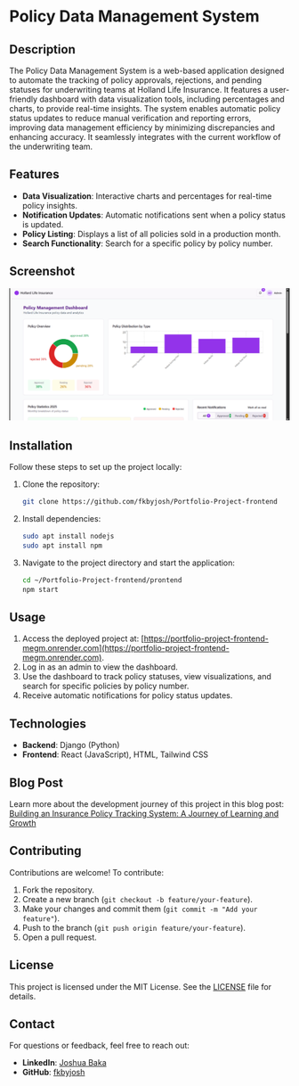 # Policy Data Management System

## Description
The Policy Data Management System is a web-based application designed to automate the tracking of policy approvals, rejections, and pending statuses for underwriting teams at Holland Life Insurance. It features a user-friendly dashboard with data visualization tools, including percentages and charts, to provide real-time insights. The system enables automatic policy status updates to reduce manual verification and reporting errors, improving data management efficiency by minimizing discrepancies and enhancing accuracy. It seamlessly integrates with the current workflow of the underwriting team.

## Features
- **Data Visualization**: Interactive charts and percentages for real-time policy insights.
- **Notification Updates**: Automatic notifications sent when a policy status is updated.
- **Policy Listing**: Displays a list of all policies sold in a production month.
- **Search Functionality**: Search for a specific policy by policy number.

## Screenshot
![Policy Management Dashboard](pfrontend/src/assets/screenshot.png)  

## Installation
Follow these steps to set up the project locally:

1. Clone the repository:
   ```bash
   git clone https://github.com/fkbyjosh/Portfolio-Project-frontend
   ```
2. Install dependencies:
   ```bash
   sudo apt install nodejs
   sudo apt install npm
   ```
3. Navigate to the project directory and start the application:
   ```bash
   cd ~/Portfolio-Project-frontend/prontend
   npm start
   ```

## Usage
1. Access the deployed project at: [https://portfolio-project-frontend-megm.onrender.com](https://portfolio-project-frontend-megm.onrender.com).
2. Log in as an admin to view the dashboard.
3. Use the dashboard to track policy statuses, view visualizations, and search for specific policies by policy number.
4. Receive automatic notifications for policy status updates.

## Technologies
- **Backend**: Django (Python)
- **Frontend**: React (JavaScript), HTML, Tailwind CSS

## Blog Post
Learn more about the development journey of this project in this blog post:  
[Building an Insurance Policy Tracking System: A Journey of Learning and Growth](https://medium.com/@fatow.jay/building-an-insurance-policy-tracking-system-a-journey-of-learning-and-growth-b56923390594)

## Contributing
Contributions are welcome! To contribute:
1. Fork the repository.
2. Create a new branch (`git checkout -b feature/your-feature`).
3. Make your changes and commit them (`git commit -m "Add your feature"`).
4. Push to the branch (`git push origin feature/your-feature`).
5. Open a pull request.

## License
This project is licensed under the MIT License. See the [LICENSE](LICENSE) file for details.

## Contact
For questions or feedback, feel free to reach out:  
- **LinkedIn**: [Joshua Baka](https://www.linkedin.com/in/joshua-baka-001)  
- **GitHub**: [fkbyjosh](https://github.com/fkbyjosh)
```
